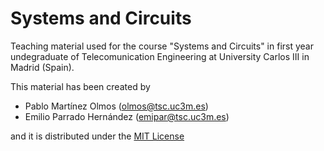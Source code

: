 # Systems and Circuits

Teaching material used for the course "Systems and Circuits" in first year undegraduate of Telecomunication Engineering at University Carlos III in Madrid (Spain).

This material has been created by 

- Pablo Martínez Olmos (olmos@tsc.uc3m.es)
- Emilio Parrado Hernández (emipar@tsc.uc3m.es)

and it is distributed under the [MIT License](https://choosealicense.com/licenses/mit/)
